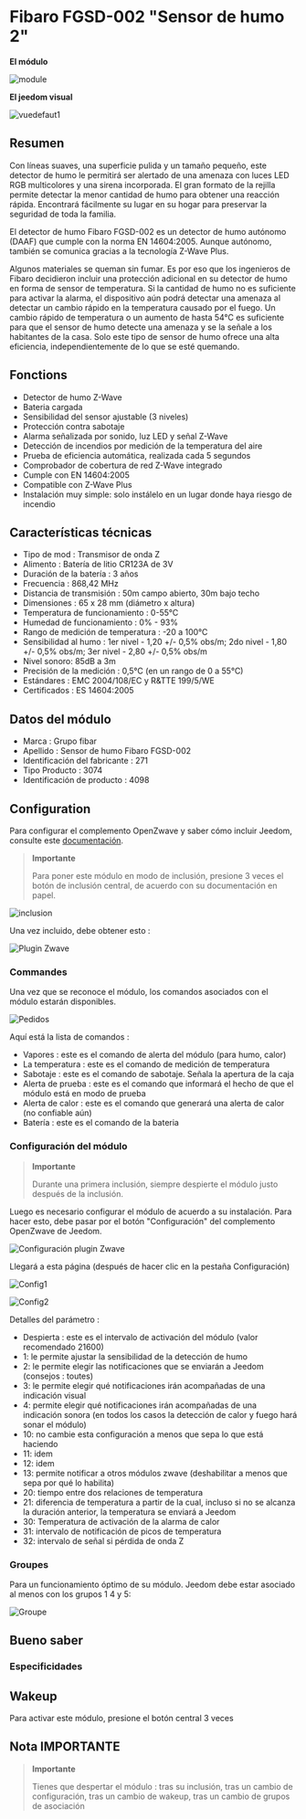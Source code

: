 # Fibaro FGSD-002 "Sensor de humo 2"

**El módulo**

![module](images/fibaro.fgsd102/module.jpg)

**El jeedom visual**

![vuedefaut1](images/fibaro.fgsd102/vuedefaut1.jpg)

## Resumen

Con líneas suaves, una superficie pulida y un tamaño pequeño, este detector de humo le permitirá ser alertado de una amenaza con luces LED RGB multicolores y una sirena incorporada. El gran formato de la rejilla permite detectar la menor cantidad de humo para obtener una reacción rápida. Encontrará fácilmente su lugar en su hogar para preservar la seguridad de toda la familia.

El detector de humo Fibaro FGSD-002 es un detector de humo autónomo (DAAF) que cumple con la norma EN 14604:2005. Aunque autónomo, también se comunica gracias a la tecnología Z-Wave Plus.

Algunos materiales se queman sin fumar. Es por eso que los ingenieros de Fibaro decidieron incluir una protección adicional en su detector de humo en forma de sensor de temperatura. Si la cantidad de humo no es suficiente para activar la alarma, el dispositivo aún podrá detectar una amenaza al detectar un cambio rápido en la temperatura causado por el fuego. Un cambio rápido de temperatura o un aumento de hasta 54°C es suficiente para que el sensor de humo detecte una amenaza y se la señale a los habitantes de la casa. Solo este tipo de sensor de humo ofrece una alta eficiencia, independientemente de lo que se esté quemando.

## Fonctions

-   Detector de humo Z-Wave
-   Bateria cargada
-   Sensibilidad del sensor ajustable (3 niveles)
-   Protección contra sabotaje
-   Alarma señalizada por sonido, luz LED y señal Z-Wave
-   Detección de incendios por medición de la temperatura del aire
-   Prueba de eficiencia automática, realizada cada 5 segundos
-   Comprobador de cobertura de red Z-Wave integrado
-   Cumple con EN 14604:2005
-   Compatible con Z-Wave Plus
-   Instalación muy simple: solo instálelo en un lugar donde haya riesgo de incendio

## Características técnicas

-   Tipo de mod : Transmisor de onda Z
-   Alimento : Batería de litio CR123A de 3V
-   Duración de la batería : 3 años
-   Frecuencia : 868,42 MHz
-   Distancia de transmisión : 50m campo abierto, 30m bajo techo
-   Dimensiones : 65 x 28 mm (diámetro x altura)
-   Temperatura de funcionamiento : 0-55°C
-   Humedad de funcionamiento : 0% - 93%
-   Rango de medición de temperatura : -20 a 100°C
-   Sensibilidad al humo : 1er nivel - 1,20 +/- 0,5% obs/m; 2do nivel - 1,80 +/- 0,5% obs/m; 3er nivel - 2,80 +/- 0,5% obs/m
-   Nivel sonoro: 85dB a 3m
-   Precisión de la medición : 0,5°C (en un rango de 0 a 55°C)
-   Estándares : EMC 2004/108/EC y R&TTE 199/5/WE
-   Certificados : ES 14604:2005

## Datos del módulo

-   Marca : Grupo fibar
-   Apellido : Sensor de humo Fibaro FGSD-002
-   Identificación del fabricante : 271
-   Tipo Producto : 3074
-   Identificación de producto : 4098

## Configuration

Para configurar el complemento OpenZwave y saber cómo incluir Jeedom, consulte este [documentación](https://doc.jeedom.com/es_ES/plugins/automation%20protocol/openzwave/).

> **Importante**
>
> Para poner este módulo en modo de inclusión, presione 3 veces el botón de inclusión central, de acuerdo con su documentación en papel.

![inclusion](images/fibaro.fgsd102/inclusion.jpg)

Una vez incluido, debe obtener esto :

![Plugin Zwave](images/fibaro.fgsd102/information.jpg)

### Commandes

Una vez que se reconoce el módulo, los comandos asociados con el módulo estarán disponibles.

![Pedidos](images/fibaro.fgsd102/commandes.jpg)

Aquí está la lista de comandos :

-   Vapores : este es el comando de alerta del módulo (para humo, calor)
-   La temperatura : este es el comando de medición de temperatura
-   Sabotaje : este es el comando de sabotaje. Señala la apertura de la caja
-   Alerta de prueba : este es el comando que informará el hecho de que el módulo está en modo de prueba
-   Alerta de calor : este es el comando que generará una alerta de calor (no confiable aún)
-   Batería : este es el comando de la bateria

### Configuración del módulo

> **Importante**
>
> Durante una primera inclusión, siempre despierte el módulo justo después de la inclusión.

Luego es necesario configurar el módulo de acuerdo a su instalación. Para hacer esto, debe pasar por el botón "Configuración" del complemento OpenZwave de Jeedom.

![Configuración plugin Zwave](images/plugin/bouton_configuration.jpg)

Llegará a esta página (después de hacer clic en la pestaña Configuración)

![Config1](images/fibaro.fgsd102/config1.jpg)

![Config2](images/fibaro.fgsd102/config2.jpg)

Detalles del parámetro :

-   Despierta : este es el intervalo de activación del módulo (valor recomendado 21600)
-   1: le permite ajustar la sensibilidad de la detección de humo
-   2: le permite elegir las notificaciones que se enviarán a Jeedom (consejos : toutes)
-   3: le permite elegir qué notificaciones irán acompañadas de una indicación visual
-   4: permite elegir qué notificaciones irán acompañadas de una indicación sonora (en todos los casos la detección de calor y fuego hará sonar el módulo)
-   10: no cambie esta configuración a menos que sepa lo que está haciendo
-   11: idem
-   12: idem
-   13: permite notificar a otros módulos zwave (deshabilitar a menos que sepa por qué lo habilita)
-   20: tiempo entre dos relaciones de temperatura
-   21: diferencia de temperatura a partir de la cual, incluso si no se alcanza la duración anterior, la temperatura se enviará a Jeedom
-   30: Temperatura de activación de la alarma de calor
-   31: intervalo de notificación de picos de temperatura
-   32: intervalo de señal si pérdida de onda Z

### Groupes

Para un funcionamiento óptimo de su módulo. Jeedom debe estar asociado al menos con los grupos 1 4 y 5:

![Groupe](images/fibaro.fgsd102/groupe.jpg)

## Bueno saber

### Especificidades

## Wakeup

Para activar este módulo, presione el botón central 3 veces

## Nota IMPORTANTE

> **Importante**
>
> Tienes que despertar el módulo : tras su inclusión, tras un cambio de configuración, tras un cambio de wakeup, tras un cambio de grupos de asociación
